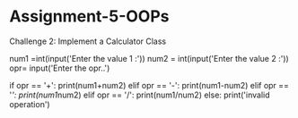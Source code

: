 # Assignment-5-OOPs



Challenge 2: Implement a Calculator Class

num1 =int(input('Enter the value 1 :'))
num2 = int(input('Enter the value 2 :'))
opr= input('Enter the opr..')

if opr == '+':
    print(num1+num2)
elif opr == '-':
    print(num1-num2)
elif opr == '*':
    print(num1*num2)
elif opr == '/':
    print(num1/num2)
else:
    print('invalid operation')
